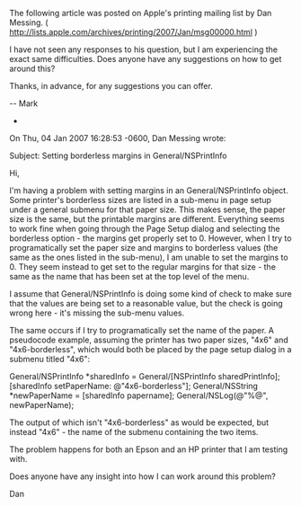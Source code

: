 

The following article was posted on Apple's printing mailing list by Dan Messing. ( http://lists.apple.com/archives/printing/2007/Jan/msg00000.html )

I have not seen any responses to his question, but I am experiencing the exact same difficulties. Does anyone have any suggestions on how to get around this?

Thanks, in advance, for any suggestions you can offer.

  -- Mark


*
On Thu, 04 Jan 2007 16:28:53 -0600, Dan Messing wrote:

Subject: Setting borderless margins in General/NSPrintInfo

Hi,

I'm having a problem with setting margins in an General/NSPrintInfo object. Some printer's borderless sizes are listed in a sub-menu in page setup under a general submenu for that paper size. This makes sense, the paper size is the same, but the printable margins are different. Everything seems to work fine when going through the Page Setup dialog and selecting the borderless option - the margins get properly set to 0. However, when I try to programatically set the paper size and margins to borderless values (the same as the ones listed in the sub-menu), I am unable to set the margins to 0. They seem instead to get set to the regular margins for that size - the same as the name that has been set at the top level of the menu.

I assume that General/NSPrintInfo is doing some kind of check to make sure that the values are being set to a reasonable value, but the check is going wrong here - it's missing the sub-menu values.

The same occurs if I try to programatically set the name of the paper. A pseudocode example, assuming the printer has two paper sizes, "4x6" and "4x6-borderless", which would both be placed by the page setup dialog in a submenu titled "4x6":

    
General/NSPrintInfo *sharedInfo = General/[NSPrintInfo sharedPrintInfo];
[sharedInfo setPaperName: @"4x6-borderless"];
General/NSString *newPaperName = [sharedInfo papername];
General/NSLog(@"%@", newPaperName);


The output of which isn't "4x6-borderless" as would be expected, but instead "4x6" - the name of the submenu containing the two items.

The problem happens for both an Epson and an HP printer that I am testing with.

Does anyone have any insight into how I can work around this problem?

Dan
